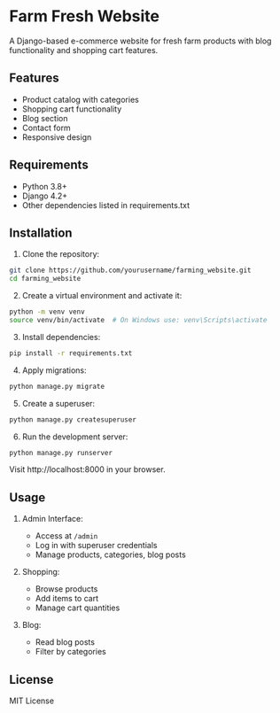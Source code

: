 # Farm Fresh Website

A Django-based e-commerce website for fresh farm products with blog functionality and shopping cart features.

## Features

- Product catalog with categories
- Shopping cart functionality
- Blog section
- Contact form
- Responsive design

## Requirements

- Python 3.8+
- Django 4.2+
- Other dependencies listed in requirements.txt

## Installation

1. Clone the repository:
```bash
git clone https://github.com/yourusername/farming_website.git
cd farming_website
```

2. Create a virtual environment and activate it:
```bash
python -m venv venv
source venv/bin/activate  # On Windows use: venv\Scripts\activate
```

3. Install dependencies:
```bash
pip install -r requirements.txt
```

4. Apply migrations:
```bash
python manage.py migrate
```

5. Create a superuser:
```bash
python manage.py createsuperuser
```

6. Run the development server:
```bash
python manage.py runserver
```

Visit http://localhost:8000 in your browser.

## Usage

1. Admin Interface:
   - Access at `/admin`
   - Log in with superuser credentials
   - Manage products, categories, blog posts

2. Shopping:
   - Browse products
   - Add items to cart
   - Manage cart quantities

3. Blog:
   - Read blog posts
   - Filter by categories

## License

MIT License

